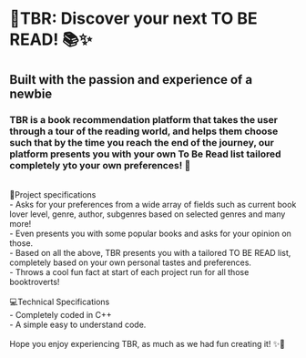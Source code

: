 # 🚀TBR: Discover your next TO BE READ! 📚✨
## Built with the passion and experience of a newbie
### TBR is a book recommendation platform that takes the user through a tour of the reading world, and helps them choose such that by the time you reach the end of the journey, our platform presents you with your own To Be Read list tailored completely yto your own preferences! 🎉

<br>
📝Project specifications
<br>
- Asks for your preferences from a wide array of fields such as current book lover level, genre, author, subgenres based on selected genres and many more!
<br>
- Even presents you with some popular books and asks for your opinion on those.
<br>
- Based on all the above, TBR presents you with a tailored TO BE READ list, completely based on your own personal tastes and preferences.
<br>
- Throws a cool fun fact at start of each project run for all those booktroverts!
<br>
<br>
💻Technical Specifications
<br>
- Completely coded in C++
<br>
- A simple easy to understand code.
<br>
<br>
Hope you enjoy experiencing TBR, as much as we had fun creating it! ✨🎉
<br>
